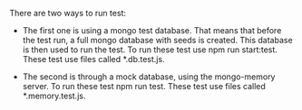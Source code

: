 There are two ways to run test:

- The first one is using a mongo test database. That means that before the test run, a full mongo database with seeds is created. This database is then used to run the test. To run these test use npm run start:test. These test use files called \*.db.test.js.

- The second is through a mock database, using the mongo-memory server. To run these test npm run test. These test use files called \*.memory.test.js.
